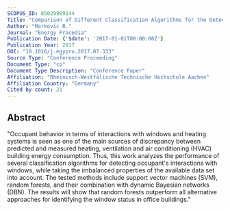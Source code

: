 ```yaml
---
SCOPUS_ID: 85029909144
Title: "Comparison of Different Classification Algorithms for the Detection of User's Interaction with Windows in Office Buildings"
Author: "Markovic R."
Journal: "Energy Procedia"
Publication Date: {'$date': '2017-01-01T00:00:00Z'}
Publication Year: 2017
DOI: "10.1016/j.egypro.2017.07.333"
Source Type: "Conference Proceeding"
Document Type: "cp"
Document Type Description: "Conference Paper"
Affiliation: "Rheinisch-Westfälische Technische Hochschule Aachen"
Affiliation Country: "Germany"
Cited by count: 21
---
```


## Abstract
"Occupant behavior in terms of interactions with windows and heating systems is seen as one of the main sources of discrepancy between predicted and measured heating, ventilation and air conditioning (HVAC) building energy consumption. Thus, this work analyzes the performance of several classification algorithms for detecting occupant's interactions with windows, while taking the imbalanced properties of the available data set into account. The tested methods include support vector machines (SVM), random forests, and their combination with dynamic Bayesian networks (DBN). The results will show that random forests outperform all alternative approaches for identifying the window status in office buildings."
